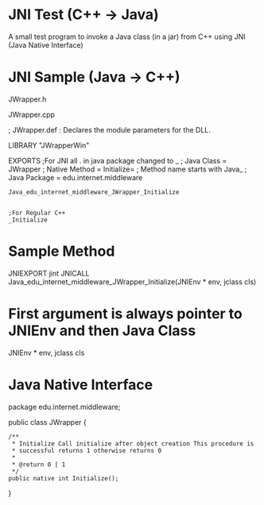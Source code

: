 # JNI Test (C++ -> Java)

A small test program to invoke a Java class (in a jar) from C++ using JNI (Java Native Interface)

# JNI Sample (Java -> C++) 

JWrapper.h

JWrapper.cpp




; JWrapper.def : Declares the module parameters for the DLL.

LIBRARY      "JWrapperWin"

EXPORTS
	;For JNI all . in java package changed to _
	; Java Class = JWrapper
	; Native Method = Initialize=
  	; Method name starts with Java_
  	; Java Package = edu.internet.middleware
	
	Java_edu_internet_middleware_JWrapper_Initialize

	
	;For Regular C++
	_Initialize
  
  
# Sample Method

JNIEXPORT jint JNICALL Java_edu_internet_middleware_JWrapper_Initialize(JNIEnv * env, jclass cls)
  
# First argument is always pointer to JNIEnv and then Java Class

JNIEnv * env, jclass cls
  

# Java Native Interface

package edu.internet.middleware;

public class JWrapper
{

    /**
     * Initialize Call initialize after object creation This procedure is
     * successful returns 1 otherwise returns 0
     *
     * @return 0 | 1
     */
    public native int Initialize();
}
